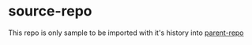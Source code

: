 # source-repo

This repo is only sample to be imported with it's history into [parent-repo](https://github.com/octaviobr/parent-repo)
